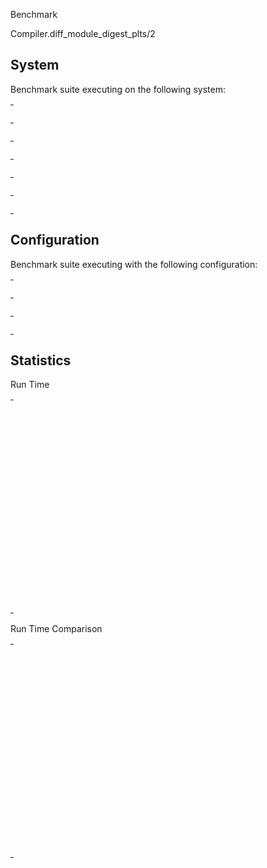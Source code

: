 Benchmark

Compiler.diff_module_digest_plts/2

## System

Benchmark suite executing on the following system:

<table style="width: 1%">
  <tr>
    <th style="width: 1%; white-space: nowrap">Operating System</th>
    <td>macOS</td>
  </tr><tr>
    <th style="white-space: nowrap">CPU Information</th>
    <td style="white-space: nowrap">Apple M1 Pro</td>
  </tr><tr>
    <th style="white-space: nowrap">Number of Available Cores</th>
    <td style="white-space: nowrap">10</td>
  </tr><tr>
    <th style="white-space: nowrap">Available Memory</th>
    <td style="white-space: nowrap">16 GB</td>
  </tr><tr>
    <th style="white-space: nowrap">Elixir Version</th>
    <td style="white-space: nowrap">1.16.1</td>
  </tr><tr>
    <th style="white-space: nowrap">Erlang Version</th>
    <td style="white-space: nowrap">26.2.2</td>
  </tr>
</table>

## Configuration

Benchmark suite executing with the following configuration:

<table style="width: 1%">
  <tr>
    <th style="width: 1%">:time</th>
    <td style="white-space: nowrap">1 s</td>
  </tr><tr>
    <th>:parallel</th>
    <td style="white-space: nowrap">1</td>
  </tr><tr>
    <th>:warmup</th>
    <td style="white-space: nowrap">2 s</td>
  </tr>
</table>

## Statistics



Run Time

<table style="width: 1%">
  <tr>
    <th>Name</th>
    <th style="text-align: right">IPS</th>
    <th style="text-align: right">Average</th>
    <th style="text-align: right">Devitation</th>
    <th style="text-align: right">Median</th>
    <th style="text-align: right">99th&nbsp;%</th>
  </tr>

  <tr>
    <td style="white-space: nowrap">100% modules added</td>
    <td style="white-space: nowrap; text-align: right">3.99 K</td>
    <td style="white-space: nowrap; text-align: right">250.68 &micro;s</td>
    <td style="white-space: nowrap; text-align: right">&plusmn;4.28%</td>
    <td style="white-space: nowrap; text-align: right">252.50 &micro;s</td>
    <td style="white-space: nowrap; text-align: right">272.49 &micro;s</td>
  </tr>

  <tr>
    <td style="white-space: nowrap">100% modules removed</td>
    <td style="white-space: nowrap; text-align: right">3.92 K</td>
    <td style="white-space: nowrap; text-align: right">254.86 &micro;s</td>
    <td style="white-space: nowrap; text-align: right">&plusmn;4.88%</td>
    <td style="white-space: nowrap; text-align: right">254.17 &micro;s</td>
    <td style="white-space: nowrap; text-align: right">290.13 &micro;s</td>
  </tr>

  <tr>
    <td style="white-space: nowrap">33% added, 33% removed, 34% updated</td>
    <td style="white-space: nowrap; text-align: right">1.82 K</td>
    <td style="white-space: nowrap; text-align: right">549.27 &micro;s</td>
    <td style="white-space: nowrap; text-align: right">&plusmn;4.44%</td>
    <td style="white-space: nowrap; text-align: right">543.21 &micro;s</td>
    <td style="white-space: nowrap; text-align: right">618.93 &micro;s</td>
  </tr>

  <tr>
    <td style="white-space: nowrap">1% added, 1% removed, 1% updated</td>
    <td style="white-space: nowrap; text-align: right">1.38 K</td>
    <td style="white-space: nowrap; text-align: right">726.81 &micro;s</td>
    <td style="white-space: nowrap; text-align: right">&plusmn;2.53%</td>
    <td style="white-space: nowrap; text-align: right">721.69 &micro;s</td>
    <td style="white-space: nowrap; text-align: right">789.16 &micro;s</td>
  </tr>

  <tr>
    <td style="white-space: nowrap">1 module updated</td>
    <td style="white-space: nowrap; text-align: right">1.36 K</td>
    <td style="white-space: nowrap; text-align: right">736.68 &micro;s</td>
    <td style="white-space: nowrap; text-align: right">&plusmn;1.98%</td>
    <td style="white-space: nowrap; text-align: right">733.58 &micro;s</td>
    <td style="white-space: nowrap; text-align: right">777.23 &micro;s</td>
  </tr>

  <tr>
    <td style="white-space: nowrap">3 added, 3 removed, 3 updated</td>
    <td style="white-space: nowrap; text-align: right">1.35 K</td>
    <td style="white-space: nowrap; text-align: right">738.97 &micro;s</td>
    <td style="white-space: nowrap; text-align: right">&plusmn;3.00%</td>
    <td style="white-space: nowrap; text-align: right">731.58 &micro;s</td>
    <td style="white-space: nowrap; text-align: right">813.54 &micro;s</td>
  </tr>

  <tr>
    <td style="white-space: nowrap">10 added, 10 removed, 10 updated</td>
    <td style="white-space: nowrap; text-align: right">1.35 K</td>
    <td style="white-space: nowrap; text-align: right">741.18 &micro;s</td>
    <td style="white-space: nowrap; text-align: right">&plusmn;3.59%</td>
    <td style="white-space: nowrap; text-align: right">735.50 &micro;s</td>
    <td style="white-space: nowrap; text-align: right">834.40 &micro;s</td>
  </tr>

  <tr>
    <td style="white-space: nowrap">no module changes</td>
    <td style="white-space: nowrap; text-align: right">1.35 K</td>
    <td style="white-space: nowrap; text-align: right">742.97 &micro;s</td>
    <td style="white-space: nowrap; text-align: right">&plusmn;3.19%</td>
    <td style="white-space: nowrap; text-align: right">735.67 &micro;s</td>
    <td style="white-space: nowrap; text-align: right">817.94 &micro;s</td>
  </tr>

  <tr>
    <td style="white-space: nowrap">1 module removed</td>
    <td style="white-space: nowrap; text-align: right">1.31 K</td>
    <td style="white-space: nowrap; text-align: right">766.10 &micro;s</td>
    <td style="white-space: nowrap; text-align: right">&plusmn;4.33%</td>
    <td style="white-space: nowrap; text-align: right">761.29 &micro;s</td>
    <td style="white-space: nowrap; text-align: right">879.65 &micro;s</td>
  </tr>

  <tr>
    <td style="white-space: nowrap">1 module added</td>
    <td style="white-space: nowrap; text-align: right">1.30 K</td>
    <td style="white-space: nowrap; text-align: right">770.00 &micro;s</td>
    <td style="white-space: nowrap; text-align: right">&plusmn;5.03%</td>
    <td style="white-space: nowrap; text-align: right">762.58 &micro;s</td>
    <td style="white-space: nowrap; text-align: right">923.58 &micro;s</td>
  </tr>

  <tr>
    <td style="white-space: nowrap">100% modules updated</td>
    <td style="white-space: nowrap; text-align: right">1.26 K</td>
    <td style="white-space: nowrap; text-align: right">792.53 &micro;s</td>
    <td style="white-space: nowrap; text-align: right">&plusmn;4.82%</td>
    <td style="white-space: nowrap; text-align: right">783.94 &micro;s</td>
    <td style="white-space: nowrap; text-align: right">931.28 &micro;s</td>
  </tr>

  <tr>
    <td style="white-space: nowrap">1 added, 1 removed, 1 updated</td>
    <td style="white-space: nowrap; text-align: right">1.17 K</td>
    <td style="white-space: nowrap; text-align: right">856.27 &micro;s</td>
    <td style="white-space: nowrap; text-align: right">&plusmn;45.28%</td>
    <td style="white-space: nowrap; text-align: right">790 &micro;s</td>
    <td style="white-space: nowrap; text-align: right">2489.40 &micro;s</td>
  </tr>

</table>


Run Time Comparison

<table style="width: 1%">
  <tr>
    <th>Name</th>
    <th style="text-align: right">IPS</th>
    <th style="text-align: right">Slower</th>
  <tr>
    <td style="white-space: nowrap">100% modules added</td>
    <td style="white-space: nowrap;text-align: right">3.99 K</td>
    <td>&nbsp;</td>
  </tr>

  <tr>
    <td style="white-space: nowrap">100% modules removed</td>
    <td style="white-space: nowrap; text-align: right">3.92 K</td>
    <td style="white-space: nowrap; text-align: right">1.02x</td>
  </tr>

  <tr>
    <td style="white-space: nowrap">33% added, 33% removed, 34% updated</td>
    <td style="white-space: nowrap; text-align: right">1.82 K</td>
    <td style="white-space: nowrap; text-align: right">2.19x</td>
  </tr>

  <tr>
    <td style="white-space: nowrap">1% added, 1% removed, 1% updated</td>
    <td style="white-space: nowrap; text-align: right">1.38 K</td>
    <td style="white-space: nowrap; text-align: right">2.9x</td>
  </tr>

  <tr>
    <td style="white-space: nowrap">1 module updated</td>
    <td style="white-space: nowrap; text-align: right">1.36 K</td>
    <td style="white-space: nowrap; text-align: right">2.94x</td>
  </tr>

  <tr>
    <td style="white-space: nowrap">3 added, 3 removed, 3 updated</td>
    <td style="white-space: nowrap; text-align: right">1.35 K</td>
    <td style="white-space: nowrap; text-align: right">2.95x</td>
  </tr>

  <tr>
    <td style="white-space: nowrap">10 added, 10 removed, 10 updated</td>
    <td style="white-space: nowrap; text-align: right">1.35 K</td>
    <td style="white-space: nowrap; text-align: right">2.96x</td>
  </tr>

  <tr>
    <td style="white-space: nowrap">no module changes</td>
    <td style="white-space: nowrap; text-align: right">1.35 K</td>
    <td style="white-space: nowrap; text-align: right">2.96x</td>
  </tr>

  <tr>
    <td style="white-space: nowrap">1 module removed</td>
    <td style="white-space: nowrap; text-align: right">1.31 K</td>
    <td style="white-space: nowrap; text-align: right">3.06x</td>
  </tr>

  <tr>
    <td style="white-space: nowrap">1 module added</td>
    <td style="white-space: nowrap; text-align: right">1.30 K</td>
    <td style="white-space: nowrap; text-align: right">3.07x</td>
  </tr>

  <tr>
    <td style="white-space: nowrap">100% modules updated</td>
    <td style="white-space: nowrap; text-align: right">1.26 K</td>
    <td style="white-space: nowrap; text-align: right">3.16x</td>
  </tr>

  <tr>
    <td style="white-space: nowrap">1 added, 1 removed, 1 updated</td>
    <td style="white-space: nowrap; text-align: right">1.17 K</td>
    <td style="white-space: nowrap; text-align: right">3.42x</td>
  </tr>

</table>